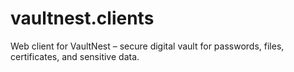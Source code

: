 # vaultnest.clients
Web client for VaultNest – secure digital vault for passwords, files, certificates, and sensitive data.
